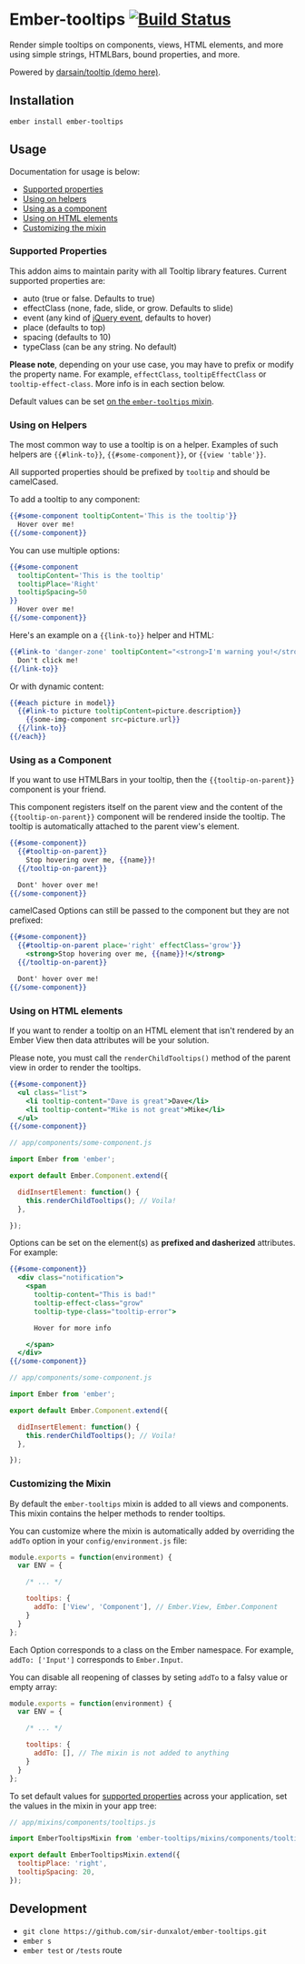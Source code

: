 Ember-tooltips [![Build Status](https://travis-ci.org/sir-dunxalot/ember-tooltips.svg)](https://travis-ci.org/sir-dunxalot/ember-tooltips)
======

Render simple tooltips on components, views, HTML elements, and more using simple strings, HTMLBars, bound properties, and more.

Powered by <a href="http://darsa.in/tooltip/" target="_blank">darsain/tooltip (demo here)</a>.

## Installation

```
ember install ember-tooltips
```

## Usage

Documentation for usage is below:

- [Supported properties](#supported-properties)
- [Using on helpers](#using-on-helpers)
- [Using as a component](#using-as-a-component)
- [Using on HTML elements](#using-on-html-elements)
- [Customizing the mixin](#customizing-the-mixin)

### Supported Properties

This addon aims to maintain parity with all Tooltip library features. Current supported properties are:

- auto (true or false. Defaults to true)
- effectClass (none, fade, slide, or grow. Defaults to slide)
- event (any kind of [jQuery event](https://api.jquery.com/category/events/), defaults to hover)
- place (defaults to top)
- spacing (defaults to 10)
- typeClass (can be any string. No default)

**Please note**, depending on your use case, you may have to prefix or modify the property name. For example, `effectClass`, `tooltipEffectClass` or `tooltip-effect-class`. More info is in each section below.

Default values can be set [on the `ember-tooltips` mixin](#customizing-the-mixin).

### Using on Helpers

The most common way to use a tooltip is on a helper. Examples of such helpers are `{{#link-to}}`, `{{#some-component}}`, or `{{view 'table'}}`.

All supported properties should be prefixed by `tooltip` and should be camelCased.

To add a tooltip to any component:

```hbs
{{#some-component tooltipContent='This is the tooltip'}}
  Hover over me!
{{/some-component}}
```

You can use multiple options:

```hbs
{{#some-component
  tooltipContent='This is the tooltip'
  tooltipPlace='Right'
  tooltipSpacing=50
}}
  Hover over me!
{{/some-component}}
```

Here's an example on a `{{link-to}}` helper and HTML:

```hbs
{{#link-to 'danger-zone' tooltipContent="<strong>I'm warning you!</strong>"}}
  Don't click me!
{{/link-to}}
```

Or with dynamic content:

```hbs
{{#each picture in model}}
  {{#link-to picture tooltipContent=picture.description}}
    {{some-img-component src=picture.url}}
  {{/link-to}}
{{/each}}
```

### Using as a Component

If you want to use HTMLBars in your tooltip, then the `{{tooltip-on-parent}}` component is your friend.

This component registers itself on the parent view and the content of the `{{tooltip-on-parent}}` component will be rendered inside the tooltip. The tooltip is automatically attached to the parent view's element.

```hbs
{{#some-component}}
  {{#tooltip-on-parent}}
    Stop hovering over me, {{name}}!
  {{/tooltip-on-parent}}

  Dont' hover over me!
{{/some-component}}
```

camelCased Options can still be passed to the component but they are not prefixed:

```hbs
{{#some-component}}
  {{#tooltip-on-parent place='right' effectClass='grow'}}
    <strong>Stop hovering over me, {{name}}!</strong>
  {{/tooltip-on-parent}}

  Dont' hover over me!
{{/some-component}}
```

### Using on HTML elements

If you want to render a tooltip on an HTML element that isn't rendered by an Ember View then data attributes will be your solution.

Please note, you must call the `renderChildTooltips()` method of the parent view in order to render the tooltips.

```hbs
{{#some-component}}
  <ul class="list">
    <li tooltip-content="Dave is great">Dave</li>
    <li tooltip-content="Mike is not great">Mike</li>
  </ul>
{{/some-component}}
```

```js
// app/components/some-component.js

import Ember from 'ember';

export default Ember.Component.extend({

  didInsertElement: function() {
    this.renderChildTooltips(); // Voila!
  },

});
```

Options can be set on the element(s) as <strong>prefixed and dasherized</strong> attributes. For example:

```hbs
{{#some-component}}
  <div class="notification">
    <span
      tooltip-content="This is bad!"
      tooltip-effect-class="grow"
      tooltip-type-class="tooltip-error">

      Hover for more info

    </span>
  </div>
{{/some-component}}
```

```js
// app/components/some-component.js

import Ember from 'ember';

export default Ember.Component.extend({

  didInsertElement: function() {
    this.renderChildTooltips(); // Voila!
  },

});
```

### Customizing the Mixin

By default the `ember-tooltips` mixin is added to all views and components. This mixin contains the helper methods to render tooltips.

You can customize where the mixin is automatically added by overriding the `addTo` option in your `config/environment.js` file:

```js
module.exports = function(environment) {
  var ENV = {

    /* ... */

    tooltips: {
      addTo: ['View', 'Component'], // Ember.View, Ember.Component
    }
  }
};
```

Each Option corresponds to a class on the Ember namespace. For example, `addTo: ['Input']` corresponds to `Ember.Input`.

You can disable all reopening of classes by seting `addTo` to a falsy value or empty array:

```js
module.exports = function(environment) {
  var ENV = {

    /* ... */

    tooltips: {
      addTo: [], // The mixin is not added to anything
    }
  }
};
```

To set default values for [supported properties](#supported-properties) across your application, set the values in the mixin in your app tree:

```js
// app/mixins/components/tooltips.js

import EmberTooltipsMixin from 'ember-tooltips/mixins/components/tooltips';

export default EmberTooltipsMixin.extend({
  tooltipPlace: 'right',
  tooltipSpacing: 20,
});
```

## Development

- `git clone https://github.com/sir-dunxalot/ember-tooltips.git`
- `ember s`
- `ember test` or `/tests` route
